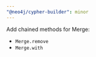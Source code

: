 ```yaml
---
"@neo4j/cypher-builder": minor
---
```


Add chained methods for Merge:

-   `Merge.remove`
-   `Merge.with`
